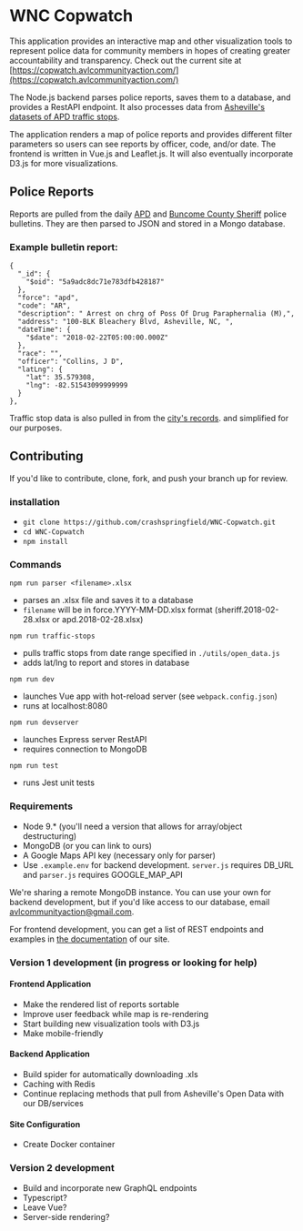 # WNC Copwatch
This application provides an interactive map and other visualization tools to represent police data for community members in hopes of creating greater accountability and transparency. Check out the current site at [https://copwatch.avlcommunityaction.com/](https://copwatch.avlcommunityaction.com/)

The Node.js backend parses police reports, saves them to a database, and provides a RestAPI endpoint. It also processes data from [Asheville's datasets of APD traffic stops](http://data.ashevillenc.gov/datasets/apd-traffic-stops-after-oct-1-2017).

The application renders a map of police reports and provides different filter parameters so users can see reports by officer, code, and/or date. The frontend is written in Vue.js and Leaflet.js. It will also eventually incorporate D3.js for more visualizations.


## Police Reports
Reports are pulled from the daily [APD](https://apdp2c.buncombecounty.org/dailybulletin.aspx) and [Buncome County Sheriff](https://bcsdp2c.buncombecounty.org/dailybulletin.aspx) police bulletins. They are then parsed to JSON and stored in a Mongo database.

### Example bulletin report:

    {
      "_id": {
        "$oid": "5a9adc8dc71e783dfb428187"
      },
      "force": "apd",
      "code": "AR",
      "description": " Arrest on chrg of Poss Of Drug Paraphernalia (M),",
      "address": "100-BLK Bleachery Blvd, Asheville, NC, ",
      "dateTime": {
        "$date": "2018-02-22T05:00:00.000Z"
      },
      "race": "",
      "officer": "Collins, J D",
      "latLng": {
        "lat": 35.579308,
        "lng": -82.51543099999999
      }
    },

Traffic stop data is also pulled in from the [city's records](http://data.ashevillenc.gov/datasets/apd-traffic-stops-after-oct-1-2017). and simplified for our purposes.

## Contributing
If you'd like to contribute, clone, fork, and push your branch up for review.

### installation
* `git clone https://github.com/crashspringfield/WNC-Copwatch.git`
* `cd WNC-Copwatch`
* `npm install`

### Commands

`npm run parser <filename>.xlsx`
* parses an .xlsx file and saves it to a database
* `filename` will be in force.YYYY-MM-DD.xlsx format (sheriff.2018-02-28.xlsx or apd.2018-02-28.xlsx)

`npm run traffic-stops`
* pulls traffic stops from date range specified in `./utils/open_data.js`
* adds lat/lng to report and stores in database

`npm run dev`
* launches Vue app with hot-reload server (see `webpack.config.json`)
* runs at localhost:8080

`npm run devserver`
* launches Express server RestAPI
* requires connection to MongoDB

`npm run test`
* runs Jest unit tests

### Requirements
* Node 9.* (you'll need a version that allows for array/object destructuring)
* MongoDB (or you can link to ours)
* A Google Maps API key (necessary only for parser)
* Use `.example.env` for backend development. `server.js` requires DB_URL and `parser.js` requires GOOGLE_MAP_API

We're sharing a remote MongoDB instance. You can use your own for backend development, but if you'd like access to our database, email [avlcommunityaction@gmail.com](mailto:avlcommunityaction@gmail.com).

For frontend development, you can get a list of REST endpoints and examples in [the documentation](https://copwatch.avlcommunityaction.com/documentation) of our site.

### Version 1 development (in progress or looking for help)

#### Frontend Application
* Make the rendered list of reports sortable
* Improve user feedback while map is re-rendering
* Start building new visualization tools with D3.js
* Make mobile-friendly

#### Backend Application
* Build spider for automatically downloading .xls
* Caching with Redis
* Continue replacing methods that pull from Asheville's Open Data with our DB/services

#### Site Configuration
* Create Docker container

### Version 2 development
* Build and incorporate new GraphQL endpoints
* Typescript?
* Leave Vue?
* Server-side rendering?
